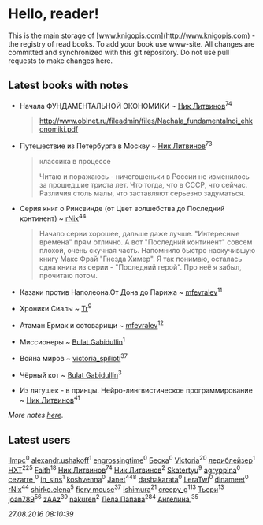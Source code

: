 # Hello, reader!
This is the main storage of [www.knigopis.com](http://www.knigopis.com) - the registry of read books.
To add your book use www-site. All changes are committed and synchronized with this git repository.
Do not use pull requests to make changes here.


## Latest books with notes
* Начала ФУНДАМЕНТАЛЬНОЙ ЭКОНОМИКИ ~ [Ник Литвинов](users/lec/leczQ3Eya3-linkedin)<sup>74</sup>
    > http://www.oblnet.ru/fileadmin/files/Nachala_fundamentalnoi_ehkonomiki.pdf

* Путешествие из Петербурга в Москву ~ [Ник Литвинов](users/lec/leczQ3Eya3-linkedin)<sup>73</sup>
    > классика в процессе
    > 
    > Читаю и поражаюсь - ничегошеньки в России не изменилось за прошедшие триста лет. Что тогда, что в СССР, что сейчас. Различия столь малы, что заставляют серьезно задуматься.

* Серия книг о Ринсвинде (от Цвет волшебства до Последний континент) ~ [rNix](users/115/115622071-twitter)<sup>44</sup>
    > Начало серии хорошее, дальше даже лучше. "Интересные времена" прям отлично. 
    > А вот "Последний континент" совсем плохой, очень скучная часть. Напомнило быстро наскучившую книгу Макс Фрай "Гнезда Химер".
    > Я так понимаю, осталась одна книга из серии - "Последний герой". Про неё я забыл, прочитаю потом.

* Казаки против Наполеона.От Дона до Парижа ~ [mfevralev](users/140/140966150-vkontakte)<sup>11</sup>

* Хроники Сиалы ~ [Tr](users/122/12282474-vkontakte)<sup>9</sup>

* Атаман Ермак и сотоварищи ~ [mfevralev](users/140/140966150-vkontakte)<sup>12</sup>

* Миссионеры ~ [Bulat Gabidullin](users/150/1503854-vkontakte)<sup>1</sup>

* Война миров ~ [victoria_spilioti](users/219/219259003-vkontakte)<sup>37</sup>

* Чёрный кот ~ [Bulat Gabidullin](users/150/1503854-vkontakte)<sup>3</sup>

* Из лягушек - в принцы. Нейро-лингвистическое программирование ~ [Ник Литвинов](users/lec/leczQ3Eya3-linkedin)<sup>41</sup>


_More notes [here](latest_books_with_notes.md)._


## Latest users
[ilmpc](users/284/28423572-vkontakte)<sup>0</sup> 
[alexandr.ushakoff](users/260/260296446-vkontakte)<sup>1</sup> 
[engrossingtime](users/135/135884633-vkontakte)<sup>0</sup> 
[Беска](users/157/1577468-vkontakte)<sup>0</sup> 
[Victoria](users/113/113794223924688167852-google)<sup>20</sup> 
[ледиблейзер](users/116/116922649782686260616-google)<sup>1</sup> 
[HXT](users/100/100002563462782-facebook)<sup>225</sup> 
[Faith](users/112/112366191289808901180-google)<sup>18</sup> 
[Ник Литвинов](users/lec/leczQ3Eya3-linkedin)<sup>74</sup> 
[Ник Литвинов](users/241/241974816-vkontakte)<sup>2</sup> 
[Skatertyu](users/118/1189210497755804-facebook)<sup>9</sup> 
[agryppina](users/345/34516284-vkontakte)<sup>0</sup> 
[cezarre ](users/109/109010364732001334157-google)<sup>0</sup> 
[in_sins](users/197/197885199-vkontakte)<sup>1</sup> 
[koshvenna](users/565/56506623-vkontakte)<sup>0</sup> 
[Janet](users/205/20565064-vkontakte)<sup>448</sup> 
[dashakarata](users/446/4468151-vkontakte)<sup>0</sup> 
[LeraTwi](users/116/1167824956614242-facebook)<sup>0</sup> 
[dinameet](users/457/45786870-vkontakte)<sup>0</sup> 
[rNix](users/115/115622071-twitter)<sup>44</sup> 
[shirko.elena](users/100/100001858801764-facebook)<sup>5</sup> 
[fiery mouse](users/105/105852303950227831814-google)<sup>37</sup> 
[ishimura](users/157/15716698-vkontakte)<sup>21</sup> 
[creepy_g](users/747/74743045-vkontakte)<sup>113</sup> 
[Тьери](users/872/87255457-vkontakte)<sup>13</sup> 
[joan789](users/240/2401650-vkontakte)<sup>56</sup> 
[zAAz](users/202/202248233-vkontakte)<sup>39</sup> 
[nakuren](users/351/3517945-vkontakte)<sup>2</sup> 
[Лела Папава](users/761/76187635-vkontakte)<sup>284</sup> 
[Ангелина ](users/142/142301319-vkontakte)<sup>35</sup> 


_27.08.2016 08:10:39_
